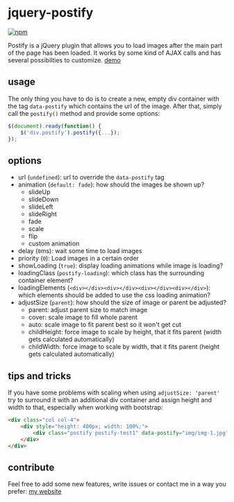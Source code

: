 # jquery-postify
[![npm](https://img.shields.io/npm/v/jquery-postify?color=green)](https://www.npmjs.com/package/jquery-postify)

Postify is a jQuery plugin that allows you to load images after the main part of the page has been loaded. It works by some kind of AJAX calls and has several possibilties to customize. [demo](demo/index.html)

## usage
The only thing you have to do is to create a new, empty div container with the tag ```data-postify``` which contains the url of the image. After that, simply call the ```postify()``` method and provide some options:
```JavaScript
$(document).ready(function() {
    $('div.postify').postify({...});
});
```

## options
* url (```undefined```): url to override the ```data-postify``` tag
* animation (```default: fade```): how should the images be shown up?
  * slideUp
  * slideDown
  * slideLeft
  * slideRight
  * fade
  * scale
  * flip
  * custom animation
* delay (```0```ms): wait some time to load images
* priority (```0```): Load images in a certain order
* showLoading (```true```): display loading animations while image is loading?
* loadingClass (```postify-loading```): which class has the surrounding container element?
* loadingElements (```<div></div><div></div><div></div><div></div>```): which elements should be added to use the css loading animation?
* adjustSize (```parent```): how should the size of image or parent be adjusted?
  * parent: adjust parent size to match image
  * cover: scale image to fill whole parent
  * auto: scale image to fit parent best so it won't get cut
  * childHeight: force image to scale by height, that it fits parent (width gets calculated automatically)
  * childWidth: force image to scale by width, that it fits parent (height gets calculated automatically)
  
## tips and tricks
If you have some problems with scaling when using ```adjustSize: 'parent'``` try to surround it with an additional div container and assign height and width to that, especially when working with bootstrap:
```HTML
<div class="col col-4">
	<div style="height: 400px; width: 100%;">
		<div class="postify postify-test1" data-postify="img/img-1.jpg"></div>
	</div>
</div>
```

## contribute
Feel free to add some new features, write issues or contact me in a way you prefer: [my website](http://marius-butz.de)

